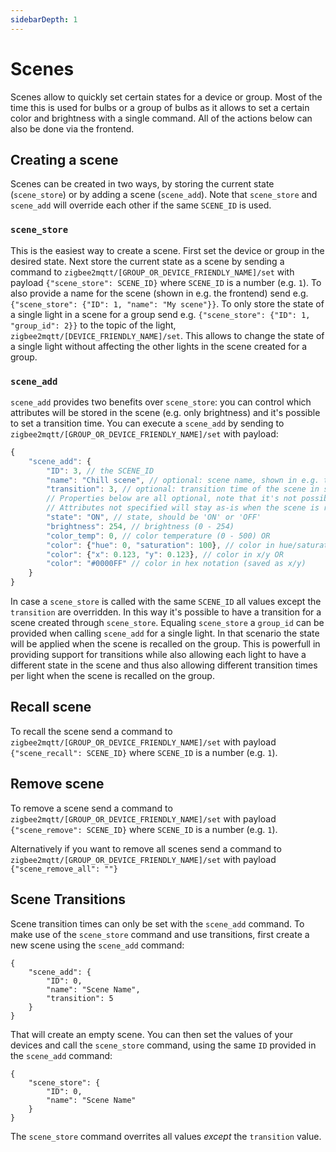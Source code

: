 ```yaml
---
sidebarDepth: 1
---
```


# Scenes
Scenes allow to quickly set certain states for a device or group.
Most of the time this is used for bulbs or a group of bulbs as it allows to set a certain color and brightness with a single command.
All of the actions below can also be done via the frontend.

## Creating a scene
Scenes can be created in two ways, by storing the current state (`scene_store`) or by adding a scene (`scene_add`). Note that `scene_store` and `scene_add` will override each other if the same `SCENE_ID` is used.

### `scene_store`
This is the easiest way to create a scene. First set the device or group in the desired state. Next store the current state as a scene by sending a command to `zigbee2mqtt/[GROUP_OR_DEVICE_FRIENDLY_NAME]/set` with payload `{"scene_store": SCENE_ID}` where `SCENE_ID` is a number (e.g. `1`).
To also provide a name for the scene (shown in e.g. the frontend) send e.g. `{"scene_store": {"ID": 1, "name": "My scene"}}`.
To only store the state of a single light in a scene for a group send e.g. `{"scene_store": {"ID": 1, "group_id": 2}}` to the topic of the light, `zigbee2mqtt/[DEVICE_FRIENDLY_NAME]/set`. This allows to change the state of a single light without affecting the other lights in the scene created for a group.

### `scene_add`
`scene_add` provides two benefits over `scene_store`: you can control which attributes will be stored in the scene (e.g. only brightness) and it's possible to set a transition time. You can execute a `scene_add` by sending to `zigbee2mqtt/[GROUP_OR_DEVICE_FRIENDLY_NAME]/set` with payload:

```js
{
    "scene_add": {
        "ID": 3, // the SCENE_ID
        "name": "Chill scene", // optional: scene name, shown in e.g. the frontend
        "transition": 3, // optional: transition time of the scene in seconds (default = 0 seconds)
        // Properties below are all optional, note that it's not possible to use both 'color_temp' and 'color'
        // Attributes not specified will stay as-is when the scene is recalled.
        "state": "ON", // state, should be 'ON' or 'OFF'
        "brightness": 254, // brightness (0 - 254)
        "color_temp": 0, // color temperature (0 - 500) OR
        "color": {"hue": 0, "saturation": 100}, // color in hue/saturation (if both hue, saturation, x, and y are specifies x/y is used) OR
        "color": {"x": 0.123, "y": 0.123}, // color in x/y OR
        "color": "#0000FF" // color in hex notation (saved as x/y)
    }
}
```

In case a `scene_store` is called with the same `SCENE_ID` all values except the `transition` are overridden. In this way it's possible to have a transition for a scene created through `scene_store`.
Equaling `scene_store` a `group_id` can be provided when calling `scene_add` for a single light. In that scenario the state will be applied when the scene is recalled on the group. This is powerfull in providing support for transitions while also allowing each light to have a different state in the scene and thus also allowing different transition times per light when the scene is recalled on the group.

## Recall scene
To recall the scene send a command to `zigbee2mqtt/[GROUP_OR_DEVICE_FRIENDLY_NAME]/set` with payload `{"scene_recall": SCENE_ID}` where `SCENE_ID` is a number (e.g. `1`).

## Remove scene
To remove a scene send a command to `zigbee2mqtt/[GROUP_OR_DEVICE_FRIENDLY_NAME]/set` with payload `{"scene_remove": SCENE_ID}` where `SCENE_ID` is a number (e.g. `1`).

Alternatively if you want to remove all scenes send a command to `zigbee2mqtt/[GROUP_OR_DEVICE_FRIENDLY_NAME]/set` with payload `{"scene_remove_all": ""}`

## Scene Transitions
Scene transition times can only be set with the `scene_add` command. To make use of the `scene_store` command and use transitions, first create a new scene using the `scene_add` command:

```
{
    "scene_add": {
        "ID": 0,
        "name": "Scene Name",
        "transition": 5
    }
}
```

That will create an empty scene. You can then set the values of your devices and call the `scene_store` command, using the same `ID` provided in the `scene_add` command:

```
{
    "scene_store": {
        "ID": 0,
        "name": "Scene Name"
    }
}
```

The `scene_store` command overrites all values _except_ the `transition` value.
